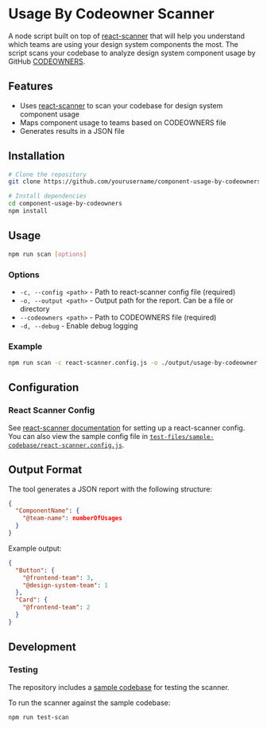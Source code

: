 # Usage By Codeowner Scanner

A node script built on top of [react-scanner](https://github.com/moroshko/react-scanner) that will help you understand which teams are using your design system components the most. The script scans your codebase to analyze design system component usage by GitHub [CODEOWNERS](https://docs.github.com/en/repositories/managing-your-repositorys-settings-and-features/customizing-your-repository/about-code-owners#example-of-a-codeowners-file).

## Features

- Uses [react-scanner](https://github.com/moroshko/react-scanner) to scan your codebase for design system component usage
- Maps component usage to teams based on CODEOWNERS file
- Generates results in a JSON file

## Installation

```bash
# Clone the repository
git clone https://github.com/yourusername/component-usage-by-codeowners.git

# Install dependencies
cd component-usage-by-codeowners
npm install
```

## Usage

```bash
npm run scan [options]
```

### Options

- `-c, --config <path>` - Path to react-scanner config file (required)
- `-o, --output <path>` - Output path for the report. Can be a file or directory
- `--codeowners <path>` - Path to CODEOWNERS file (required)
- `-d, --debug` - Enable debug logging

### Example

```bash
npm run scan -c react-scanner.config.js -o ./output/usage-by-codeowner.json --codeowners ./CODEOWNERS
```

## Configuration

### React Scanner Config

See [react-scanner documentation](https://github.com/moroshko/react-scanner?tab=readme-ov-file#config-options) for setting up a react-scanner config. You can also view the sample config file in [`test-files/sample-codebase/react-scanner.config.js`](test-files/sample-codebase/react-scanner.config.js).

## Output Format

The tool generates a JSON report with the following structure:

```json
{
  "ComponentName": {
    "@team-name": numberOfUsages
  }
}
```

Example output:
```json
{
  "Button": {
    "@frontend-team": 3,
    "@design-system-team": 1
  },
  "Card": {
    "@frontend-team": 2
  }
}
```

## Development

### Testing

The repository includes a [sample codebase](test-files/sample-codebase) for testing the scanner.

To run the scanner against the sample codebase:

```bash
npm run test-scan
```
